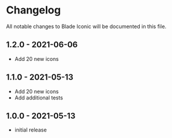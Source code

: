 # Changelog

All notable changes to Blade Iconic will be documented in this file.

## 1.2.0 - 2021-06-06

- Add 20 new icons

## 1.1.0 - 2021-05-13

- Add 20 new icons
- Add additional tests

## 1.0.0 - 2021-05-13

- initial release
